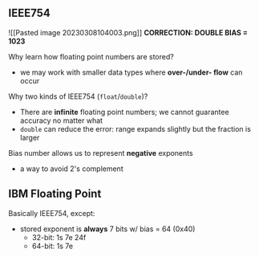 ## IEEE754
![[Pasted image 20230308104003.png]]
**CORRECTION: DOUBLE BIAS = 1023**

Why learn how floating point numbers are stored?
- we may work with smaller data types where **over-/under- flow** can occur

Why two kinds of IEEE754 (`float`/`double`)?
- There are **infinite** floating point numbers; we cannot guarantee accuracy no matter what
- `double` can reduce the error: range expands slightly but the fraction is larger

Bias number allows us to represent **negative** exponents
- a way to avoid 2's complement

## IBM Floating Point
Basically IEEE754, except:
- stored exponent is **always** 7 bits w/ bias = 64 (0x40)
	- 32-bit: 1s 7e 24f
	- 64-bit: 1s 7e 